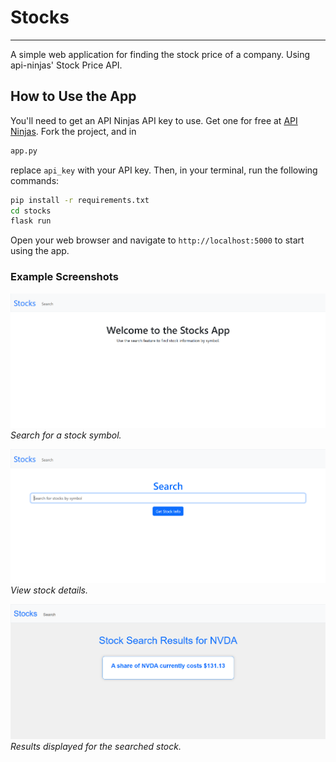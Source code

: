 # Stocks
----
A simple web application for finding the stock price of a company. Using api-ninjas' Stock Price API.

## How to Use the App
You'll need to get an API Ninjas API key to use. Get one for free at [API Ninjas](https://api-ninjas.com/).
Fork the project, and in 
```python
app.py
```
replace `api_key` with your API key. Then, in your terminal, run the following commands:
```bash
pip install -r requirements.txt
cd stocks
flask run
```
Open your web browser and navigate to `http://localhost:5000` to start using the app.
### Example Screenshots
![Example 1](examples/1.png)
*Search for a stock symbol.*

![Example 2](examples/2.png)
*View stock details.*

![Example 3](examples/3.png)
*Results displayed for the searched stock.*
